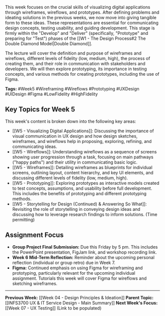 This week focuses on the crucial skills of visualizing digital applications through wireframes, wireflows, and prototypes. After defining problems and ideating solutions in the previous weeks, we now move into giving tangible form to these ideas. These representations are essential for communicating design concepts, testing usability, and guiding development. This stage is firmly within the "Develop" and "Deliver" (specifically, "Prototype" and preparing for "Test") phases of the [[W1 - The Design Process#2 The Double Diamond Model|Double Diamond]].

The lecture will cover the definition and purpose of wireframes and wireflows, different levels of fidelity (low, medium, high), the process of creating them, and their role in communication with stakeholders and developers. We will then explore prototyping, its importance in testing concepts, and various methods for creating prototypes, including the use of Figma.

**Tags:** #Week5 #Wireframing #Wireflows #Prototyping #UXDesign #UIDesign #Figma #LowFidelity #HighFidelity

## Key Topics for Week 5

This week's content is broken down into the following key areas:

* [[W5 - Visualizing Digital Applications]]: Discussing the importance of visual communication in UX design and how design sketches, wireframes, and wireflows help in proposing, exploring, refining, and communicating ideas.
* [[W5 - Wireflows]]: Understanding wireflows as a sequence of screens showing user progression through a task, focusing on main pathways ("happy paths") and their utility in communicating basic logic.
* [[W5 - Wireframes]]: Detailing wireframes as blueprints for individual screens, outlining layout, content hierarchy, and key UI elements, and discussing different levels of fidelity (low, medium, high).
* [[W5 - Prototyping]]: Exploring prototypes as interactive models created to test concepts, assumptions, and usability before full development. This includes the benefits of prototyping and different prototyping methods.
* [[W5 - Storytelling for Design (Continued) & Answering So What]]: Revisiting the role of storytelling in conveying design ideas and discussing how to leverage research findings to inform solutions. (Time permitting)

## Assignment Focus
* **Group Project Final Submission:** Due this Friday by 5 pm. This includes the PowerPoint presentation, FigJam link, and workshop recording link.
* **Week 6 Mid-Term Reflection:** Reminder about the upcoming personal reflection (individual or group retro) due in Week 7.
* **Figma:** Continued emphasis on using Figma for wireframing and prototyping, particularly relevant for the upcoming individual assignment. Tutorials this week will cover Figma for wireflows and sketching wireframes.

---
**Previous Week:** [[Week 04 - Design Principles & Ideation]]
**Parent Topic:** [[INFS3700 UX & IT Service Design - Main Summary]]
**Next Week's Focus:** [[Week 07 - UX Testing]] (Link to be populated)